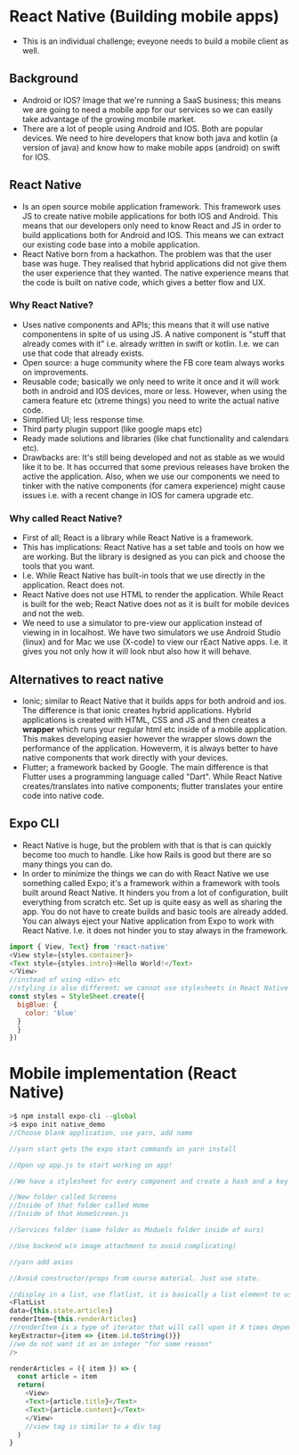 # React Native (Building mobile apps)
- This is an individual challenge; eveyone needs to build a mobile client as well.
## Background
- Android or IOS? Image that we're running a SaaS business; this means we are going to need a mobile app for our services so we can easily take advantage of the growing monbile market.
- There are a lot of people using Android and IOS. Both are popular devices. We need to hire developers that know both java and kotlin (a version of java) and know how to make mobile apps (android) on swift for IOS.
## React Native
- Is an open source mobile application framework. This framework uses JS to create native mobile applications for both IOS and Android. This means that our developers only need to know React and JS in order to build applications both for Android and IOS. This means we can extract our existing code base into a mobile application.
- React Native born from a hackathon. The problem was that the user base was huge. They realised that hybrid applications did not give them the user experience that they wanted. The native experience means that the code is built on native code, which gives a better flow and UX.
### Why React Native?
- Uses native components and APIs; this means that it will use native componentens in spite of us using JS. A native component is "stuff that already comes with it" i.e. already written in swift or kotlin. I.e. we can use that code that already exists.
- Open source: a huge community where the FB core team always works on improvements.
- Reusable code; basically we only need to write it once and it will work both in android and IOS devices, more or less. However, when using the camera feature etc (xtreme things) you need to write the actual native code.
- Simplified UI; less response time.
- Third party plugin support (like google maps etc)
- Ready made solutions and libraries (like chat functionality and calendars etc). 
- Drawbacks are: It's still being developed and not as stable as we would like it to be. It has occurred that some previous releases have broken the active the application. Also, when we use our components we need to tinker with the native components (for camera experience) might cause issues i.e. with a recent change in IOS for camera upgrade etc.
### Why called React Native?
- First of all; React is a library while React Native is a framework.
- This has implications: React Native has a set table and tools on how we are working. But the library is designed as you can pick and choose the tools that you want.
- I.e. While React Native has built-in tools that we use directly in the application. React does not. 
- React Native does not use HTML to render the application. While React is built for the web; React Native does not as it is built for mobile devices and not the web.
- We need to use a simulator to pre-view our application instead of viewing in in localhost. We have two simulators we use Android Studio (linux) and for Mac we use (X-code) to view our rEact Native apps. I.e. it gives you not only how it will look nbut also how it will behave.

## Alternatives to react native
- Ionic; similar to React Native that it builds apps for both android and ios. The difference is that ionic creates hybrid applications. Hybrid applications is created with HTML, CSS and JS and then creates a **wrapper** which runs your regular html etc inside of a mobile application. This makes developing easier however the wrapper slows down the performance of the application. Howeverm, it is always better to have native components that work directly with your devices.
- Flutter; a framework backed by Google. The main difference is that Flutter uses a programming language called "Dart". While React Native creates/translates into native components; flutter translates your entire code into native code.

## Expo CLI
- React Native is huge, but the problem with that is that is can quickly become too much to handle. Like how Rails is good but there are so many things you can do.
- In order to minimize the things we can do with React Native we use something called Expo; it's a framework within a framework with tools built around React Native. It hinders you from a lot of configuration, built everything from scratch etc. Set up is quite easy as well as sharing the app. You do not have to create builds and basic tools are already added. You can always eject your Native application from Expo to work with React Native. I.e. it does not hinder you to stay always in the framework.

```js
import { View, Text} from 'react-native'
<View style={styles.container}>
<Text style={styles.intro}>Hello World!</Text>
</View>
//instead of using <div> etc
//styling is also different; we cannot use stylesheets in React Native
const styles = StyleSheet.create({
  bigBlue: {
    color: 'blue'
  }
  }
})
```

# Mobile implementation (React Native)
```js
>$ npm install expo-cli --global
>$ expo init native_demo
//Choose blank application, use yarn, add name

//yarn start gets the expo start commands on yarn install

//Open up app.js to start working on app!

//We have a stylesheet for every component and create a hash and a key to use it. To find out what you can use to style, visit React Native homepage.

//New folder called Screens
//Inside of that folder called Home
//Inside of that HomeScreen.js

//Services folder (same folder as Moduels folder inside of ours)

//Use backend w(o image attachment to avoid complicating)

//yarn add axios

//Avoid constructor/props from course material. Just use state.

//display in a list, use flatlist, it is basically a list element to use.
<FlatList 
data={this.state.articles}
renderItem={this.renderArticles}
//renderItem is a type of iterator that will call upon it X times depending on the # of articles we have
keyExtractor={item => {item.id.toString()}}
//we do not want it as an integer "for some reason"
/>

renderArticles = ({ item }) => {
  const article = item
  return(
    <View>
    <Text>{article.title}</Text>
    <Text>{article.content}</Text>
    </View>
    //view tag is similar to a div tag
  )
}


```